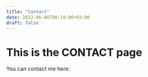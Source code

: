 ```yaml
---
title: "Contact"
date: 2022-06-06T00:19:00+03:00
draft: false
---
```


# This is the CONTACT page
You can contact me here: 



